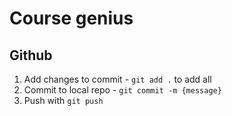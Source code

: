 # Course genius

## Github

1. Add changes to commit - `git add .` to add all
2. Commit to local repo - `git commit -m {message}`
3. Push with `git push`
